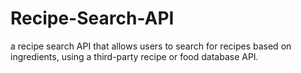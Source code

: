 # Recipe-Search-API
 a recipe search API that allows users to search for recipes based on ingredients, using a third-party recipe or food database API.
